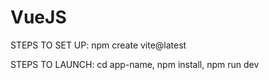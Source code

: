 # VueJS

STEPS TO SET UP:
npm create vite@latest

STEPS TO LAUNCH:
cd app-name,
npm install,
npm run dev